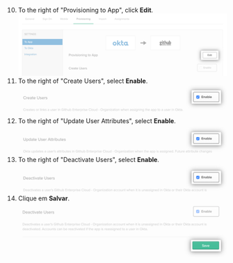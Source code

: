 10. To the right of "Provisioning to App", click **Edit**. !["Edit" button for Okta application's provisioning options](/assets/images/help/saml/okta-provisioning-to-app-edit-button.png)
11. To the right of "Create Users", select **Enable**. !["Enable" checkbox for Okta application's "Create Users" option](/assets/images/help/saml/okta-provisioning-enable-create-users.png)
12. To the right of "Update User Attributes", select **Enable**. !["Enable" checkbox for Okta application's "Update User Attributes" option](/assets/images/help/saml/okta-provisioning-enable-update-user-attributes.png)
13. To the right of "Deactivate Users", select **Enable**. !["Enable" checkbox for Okta application's "Deactivate Users" option](/assets/images/help/saml/okta-provisioning-enable-deactivate-users.png)
14. Clique em **Salvar**. !["Save" button for Okta application's provisioning configuration](/assets/images/help/saml/okta-provisioning-save.png)